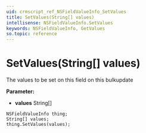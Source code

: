 ```yaml
---
uid: crmscript_ref_NSFieldValueInfo_SetValues
title: SetValues(String[] values)
intellisense: NSFieldValueInfo.SetValues
keywords: NSFieldValueInfo, GetValues
so.topic: reference
---
```


# SetValues(String[] values)

The values to be set on this field on this bulkupdate

**Parameter:** 
 - **values** String[]

```crmscript
NSFieldValueInfo thing;
String[] values;
thing.SetValues(values);
```

